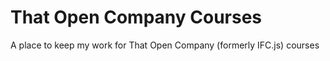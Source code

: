 # That Open Company Courses
A place to keep my work for That Open Company (formerly IFC.js) courses
